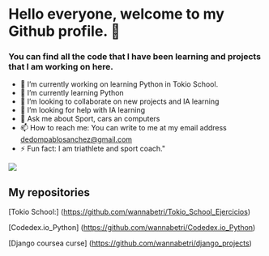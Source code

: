 # Hello everyone, welcome to my Github profile. 👋

### You can find all the code that I have been learning and projects that I am working on here.

- 🔭 I’m currently working on learning Python in Tokio School.
- 🌱 I’m currently learning Python
- 👯 I’m looking to collaborate on new projects and IA learning
- 🤔 I’m looking for help with IA learning
- 💬 Ask me about Sport, cars an computers
- 📫 How to reach me: You can write to me at my email address dedompablosanchez@gmail.com 
- ⚡ Fun fact: I am triathlete and sport coach."

![](https://blogthinkbig.com/wp-content/uploads/sites/4/2022/11/MicrosoftTeams-image-9.jpg)

## My repositories

[Tokio School:] (https://github.com/wannabetri/Tokio_School_Ejercicios)

[Codedex.io_Python] (https://github.com/wannabetri/Codedex.io_Python)

[Django coursea curse] (https://github.com/wannabetri/django_projects)
